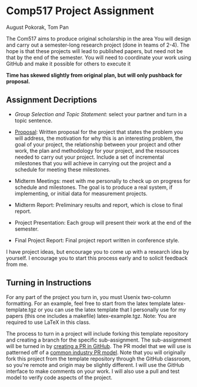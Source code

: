 # Comp517 Project Assignment

August Pokorak, Tom Pan

The Com517 aims to produce original scholarship in the area
You will design and carry out a semester-long research
project (done in teams of 2-4). The hope is that these
projects will lead to published papers, but need not be that
by the end of the semester. You will need to coordinate your
work using GitHub and make it possible for others to execute
it

**Time has skewed slightly from original plan, but will only
pushback for proposal.**

## Assignment Decriptions

-   *Group Selection and Topic Statement*: select your
    partner and turn in a topic sentence.

-   [Proposal](proposal/README.md):
    Written proposal for the project that states the problem
    you will address, the motivation for why this is an
    interesting problem, the goal of your project, the
    relationship between your project and other work, the
    plan and methodology for your project, and the resources
    needed to carry out your project. Include a set of
    incremental milestones that you will achieve in carrying
    out the project and a schedule for meeting these
    milestones.

-   Midterm Meetings: meet with me
    personally to check up on progress for schedule and
    milestones. The goal is to produce a real system, if
    implementing, or initial data for measurement projects.

-   Midterm Report: Preliminary results
    and report, which is close to final report.

-   Project Presentation: Each group will
    present their work at the end of the semester.

-   Final Project Report: Final project
    report written in conference style.

I have project ideas, but encourage you to come up with a
research idea by yourself. I encourage you to start this
process early and to solicit feedback from me.

## Turning in Instructions

For any part of the project you turn in, you must Usenix
two-column formatting. For an example, feel free to start
from the latex template latex-template.tgz or you can use
the latex template that I personally use for my papers (this
one includes a makefile) latex-example.tgz.  Note: You are
required to use LaTeX in this class.

The process to turn in a project will include forking this
template repository and creating a branch for the specific
sub-assignment. The sub-assignment will be turned in by
[creating a PR in
GitHub](https://help.github.com/en/articles/creating-a-pull-request).
The PR model that we will use is patterned off of a [common
industry PR
model](https://gist.github.com/Chaser324/ce0505fbed06b947d962).
Note that you will originally fork this project from the
template repository through the GitHub classroom, so you're
remote and origin may be slightly different. I will use the
GitHub interface to make comments on your work. I will also
use a pull and test model to verify code aspects of the
project.

